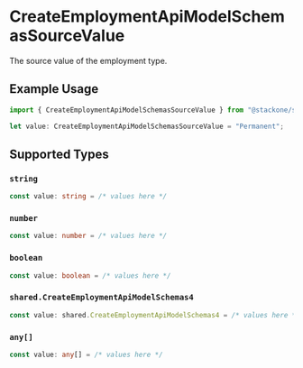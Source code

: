 # CreateEmploymentApiModelSchemasSourceValue

The source value of the employment type.

## Example Usage

```typescript
import { CreateEmploymentApiModelSchemasSourceValue } from "@stackone/stackone-client-ts/sdk/models/shared";

let value: CreateEmploymentApiModelSchemasSourceValue = "Permanent";
```

## Supported Types

### `string`

```typescript
const value: string = /* values here */
```

### `number`

```typescript
const value: number = /* values here */
```

### `boolean`

```typescript
const value: boolean = /* values here */
```

### `shared.CreateEmploymentApiModelSchemas4`

```typescript
const value: shared.CreateEmploymentApiModelSchemas4 = /* values here */
```

### `any[]`

```typescript
const value: any[] = /* values here */
```

